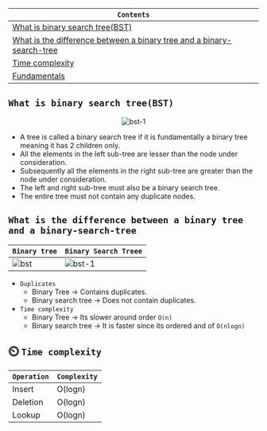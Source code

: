 <div align="center">
  
| `Contents` |
| ---------- |
| [What is binary search tree(BST)](https://github.com/devrath/studious-ds-adventure/blob/main/collection/Trees/BinaryTree/BinarySearchTree/README.md#what-is-binary-search-treebst) |
| [What is the difference between a binary tree and a binary-search-tree](https://github.com/devrath/studious-ds-adventure/blob/main/collection/Trees/BinaryTree/BinarySearchTree/README.md#what-is-the-difference-between-a-binary-tree-and-a-binary-search-tree) |
| [Time complexity](https://github.com/devrath/studious-ds-adventure/blob/main/collection/Trees/BinaryTree/BinarySearchTree/README.md#%EF%B8%8F-time-complexity) |
| [Fundamentals]() |


</div>


## `What is binary search tree(BST)`

<div align="center">
  
![bst-1](https://github.com/devrath/studious-ds-adventure/assets/1456191/2aeab9ec-b11d-43f7-8ea6-c0ee55834d80)

</div>

* A tree is called a binary search tree if it is fundamentally a binary tree meaning it has 2 children only.
* All the elements in the left sub-tree are lesser than the node under consideration.
* Subsequently all the elements in the right sub-tree are greater than the node under consideration.
* The left and right sub-tree must also be a binary search tree.
* The entire tree must not contain any duplicate nodes.

## `What is the difference between a binary tree and a binary-search-tree`

| `Binary tree` | `Binary Search Treee` |
| ------------- | --------------------- |
| ![bst](https://github.com/devrath/studious-ds-adventure/assets/1456191/cb132f95-0031-4a49-9bea-0b1d9bf6a50b) | ![bst-1](https://github.com/devrath/studious-ds-adventure/assets/1456191/2aeab9ec-b11d-43f7-8ea6-c0ee55834d80) | 

* `Duplicates`
  *  Binary Tree -> Contains duplicates.
  *  Binary search tree -> Does not contain duplicates.
* `Time complexity`
  * Binary Tree -> Its slower around order `O(n)`
  * Binary search tree -> It is faster since its ordered and of `O(nlogn)`
 
## ⏲️ `Time complexity`  
| `Operation` | `Complexity` |
| ----------- | ------------ |
| Insert | O(logn) |
| Deletion | O(logn) |
| Lookup | O(logn) |
